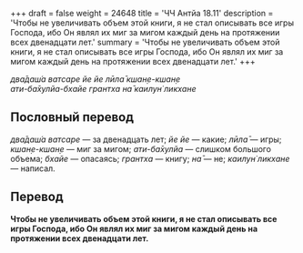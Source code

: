 +++
draft = false
weight = 24648
title = 'ЧЧ Антйа 18.11'
description = 'Чтобы не увеличивать объем этой книги, я не стал описывать все игры Господа, ибо Он являл их миг за мигом каждый день на протяжении всех двенадцати лет.'
summary = 'Чтобы не увеличивать объем этой книги, я не стал описывать все игры Господа, ибо Он являл их миг за мигом каждый день на протяжении всех двенадцати лет.'
+++

_два̄даш́а ватсаре йе йе лӣла̄ кшан̣е-кшан̣е  
ати-ба̄хулйа-бхайе грантха на̄ каилун̇ ликхане_

## Пословный перевод

_два̄даш́а_ _ватсаре_ — за двенадцать лет; _йе_ _йе_ — какие; _лӣла̄_ — игры; _кшан̣е_\-_кшан̣е_ — миг за мигом; _ати_\-_ба̄хулйа_ — слишком большого объема; _бхайе_ — опасаясь; _грантха_ — книгу; _на̄_ — не; _каилун̇_ _ликхане_ — написал.

## Перевод

**Чтобы не увеличивать объем этой книги, я не стал описывать все игры Господа, ибо Он являл их миг за мигом каждый день на протяжении всех двенадцати лет.**
